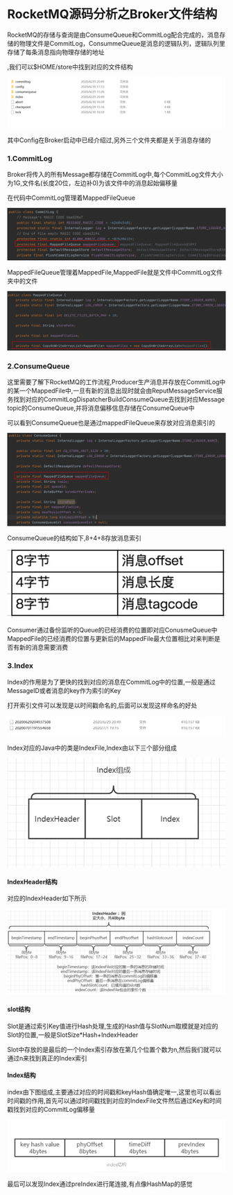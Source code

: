 # RocketMQ源码分析之Broker文件结构

RocketMQ的存储与查询是由ConsumeQueue和CommitLog配合完成的，消息存储的物理文件是CommitLog，ConsummeQueue是消息的逻辑队列，逻辑队列里存储了每条消息指向物理存储的地址

,我们可以$HOME/store中找到对应的文件结构

![image.png](RocketMQ源码分析之Broker文件结构.assets/1593591625397-62a09183-6371-4ef3-b4a0-0b3fd143edca.png)

其中Config在Broker启动中已经介绍过,另外三个文件夹都是关于消息存储的



### 1.CommitLog

Broker将传入的所有Message都存储在CommitLog中,每个CommitLog文件大小为1G,文件名(长度20位，左边补0)为该文件中的消息起始偏移量

在代码中CommitLog管理着MappedFileQueue

![image.png](RocketMQ源码分析之Broker文件结构.assets/1593592266896-3ef727ec-499d-4cc0-99d2-00222e5044d8.png)

MappedFileQueue管理着MappedFile,MappedFile就是文件中CommitLog文件夹中的文件

![image.png](RocketMQ源码分析之Broker文件结构.assets/1593592299228-1fc7b883-00bc-4188-bd1a-01428cfe7470.png)

### 2.ConsumeQueue

这里需要了解下RocketMQ的工作流程,Producer生产消息并存放在CommitLog中的某一个MappedFile中,一旦有新的消息出现时就会由ReputMessageService服务找到对应的CommitLogDispatcherBuildConsumeQueue去找到对应Message topic的ConsumeQueue,并将消息偏移信息存储在ConsumeQueue中

可以看到ConsumeQueue也是通过mappedFileQueue来存放对应消息索引的

![image.png](RocketMQ源码分析之Broker文件结构.assets/1593596696604-e529fa46-bd24-488a-a0b9-6bc8c8a37c51.png)

ConsumeQueue的结构如下,8+4+8存放消息索引

![image.png](RocketMQ源码分析之Broker文件结构.assets/1593597070458-483f24c5-c87e-4062-bfa7-c5c7e05b172e.png)

Consumer通过备份监听的Queue的已经消费的位置即对应ConusmeQueue中MappedFile的已经消费的位置与更新后的MappedFile最大位置相比对来判断是否有新的消息需要消费

### 3.Index

Index的作用是为了更快的找到对应的消息在CommitLog中的位置,一般是通过MessageID或者消息的key作为索引的Key

打开索引文件可以发现是以时间戳命名的,后面可以发现这样命名的好处

![image.png](RocketMQ源码分析之Broker文件结构.assets/1593602450322-497dc33a-4a0d-4fa1-9081-9f374a3fa13f.png)

Index对应的Java中的类是IndexFile,Index由以下三个部分组成

![image.png](RocketMQ源码分析之Broker文件结构.assets/1593608662324-c1e6d659-430a-4cde-8d6e-c85c16d8a845.png)

#### IndexHeader结构



对应的IndexHeader如下所示



![image.png](RocketMQ源码分析之Broker文件结构.assets/1593602847891-b963c9a9-18b3-4288-8d35-4d7494f88866.png)

#### slot结构

Slot是通过索引Key值进行Hash处理,生成的Hash值与SlotNum取模就是对应的Slot的位置,一般是SlotSize*Hash+IndexHeader

Slot中存放的是最后的一个Index索引存放在第几个位置个数为n,然后我们就可以通过n来找到真正的Index索引



#### Index结构

index由下图组成,主要通过对应的时间戳和keyHash值确定唯一,这里也可以看出时间戳的作用,首先可以通过时间戳找到对应的IndexFile文件然后通过Key和时间戳找到对应的CommitLog偏移量

![image.png](RocketMQ源码分析之Broker文件结构.assets/1593608913852-92d96b25-834d-463c-9fb7-4194c2075225.png)

最后可以发现Index通过preIndex进行尾连接,有点像HashMap的感觉